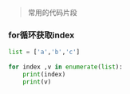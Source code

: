 <!-- 
title: Python
sort: 
--> 

> 常用的代码片段

### for循环获取index

```python
list = ['a','b','c'] 
    
for index ,v in enumerate(list):
    print(index)
    print(v)
```
